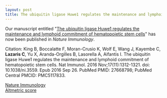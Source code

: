 ```yaml
---
layout: post
title: The ubiquitin ligase Huwe1 regulates the maintenance and lymphoid commitment of hematopoietic stem cells
---
```


Our manuscript entitled "[The ubiquitin ligase Huwe1
regulates the maintenance and lymphoid commitment of hematopoietic stem cells](https://www.ncbi.nlm.nih.gov/pubmed/27668798)" has now been published in _Nature Immunology_.  

Citation: King B, Boccalatte F, Moran-Crusio K, Wolf E, Wang J, Kayembe C, **Lazaris C**, Yu
X, Aranda-Orgilles B, Lasorella A, Aifantis I. The ubiquitin ligase Huwe1
regulates the maintenance and lymphoid commitment of hematopoietic stem cells.
Nat Immunol. 2016 Nov;17(11):1312-1321. doi: 10.1038/ni.3559. Epub 2016 Sep 26.
PubMed PMID: 27668798; PubMed Central PMCID: PMC5117833.

[Nature Immunology](https://www.nature.com/articles/ni.3559)   
[Altmetric score](https://www.altmetric.com/details/12228237)
